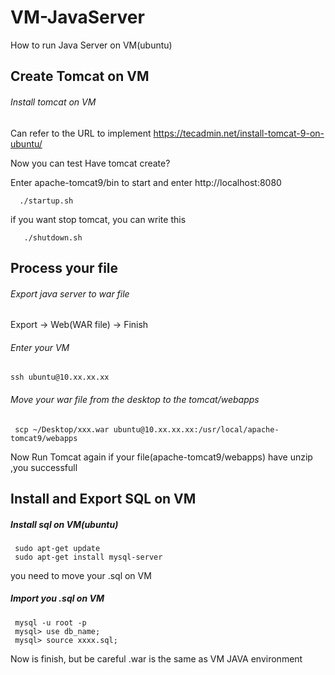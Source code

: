 # VM-JavaServer
How to run Java Server on VM(ubuntu)

## Create Tomcat on VM

###### Install tomcat on VM

Can refer to the URL to implement
https://tecadmin.net/install-tomcat-9-on-ubuntu/

 Now you can test Have tomcat create?
 
 Enter apache-tomcat9/bin to start and enter http://localhost:8080 
 
      ./startup.sh
 if you want stop tomcat, you can write this
 
       ./shutdown.sh
      
## Process your file

###### Export java server to war file
     
Export -> Web(WAR file) -> Finish

###### Enter your VM

    ssh ubuntu@10.xx.xx.xx
    
###### Move your war file from the desktop to the tomcat/webapps

     scp ~/Desktop/xxx.war ubuntu@10.xx.xx.xx:/usr/local/apache-tomcat9/webapps
 
Now Run Tomcat again if your file(apache-tomcat9/webapps) have unzip ,you successfull

## Install and Export SQL on VM

##### Install sql on VM(ubuntu)

     sudo apt-get update
     sudo apt-get install mysql-server

you need to move your .sql on VM

##### Import you .sql on VM

     mysql -u root -p
     mysql> use db_name;
     mysql> source xxxx.sql;
     
Now is finish, but be careful .war is the same as VM JAVA environment 
